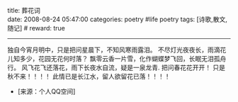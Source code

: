 title: 葬花词  
date: 2008-08-24 05:47:00
categories: poetry #life poetry
tags: [诗歌,散文,随记]  # <!--more-->
reward: true

---


独自今宵月明中，只是把问星晨下，不知风寒雨露泪。
不尽灯光夜夜长，雨滴花儿知多少，花园无花何时落？
飘零云香一片雪，化作蝴蝶梦飞回，长眠无泪孤舟行。
风飞花飞还落花，雨下长夜水自流，疑是一泉龙青.
把问春花花开开！
只是秋不来！！！！
此情已是长江水，留人欲留花已落！！！！



- [来源：个人QQ空间]

